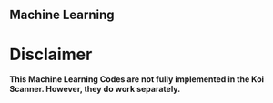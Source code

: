 ## Machine Learning

# Disclaimer
**This Machine Learning Codes are not fully implemented in the Koi Scanner. However, they do work separately.** 

